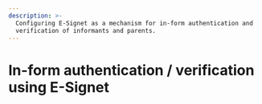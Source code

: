 ```yaml
---
description: >-
  Configuring E-Signet as a mechanism for in-form authentication and
  verification of informants and parents.
---
```


# In-form authentication / verification using E-Signet

